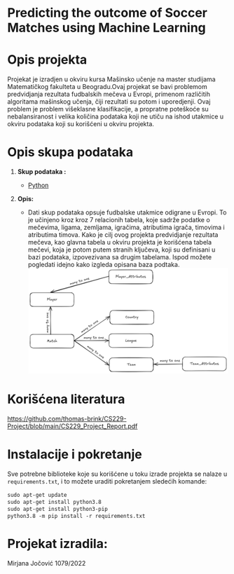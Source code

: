 # Predicting the outcome of Soccer Matches using Machine Learning

# Opis projekta

Projekat je izradjen u okviru kursa Mašinsko učenje na master studijama Matematičkog fakulteta u Beogradu.Ovaj projekat se bavi problemom predvidjanja rezultata fudbalskih mečeva u Evropi, primenom različitih algoritama mašinskog učenja, čiji rezultati su potom i uporedjenji. Ovaj problem je problem višeklasne klasifikacije, a propratne poteškoće su nebalansiranost i velika količina podataka koji ne utiču na ishod utakmice u okviru podataka koji su korišćeni u okviru projekta.

# Opis skupa podataka

1. **Skup podataka :** 
   - [Python](https://www.kaggle.com/datasets/hugomathien/soccer)

2. **Opis:**
   - Dati skup podataka opsuje fudbalske utakmice odigrane u Evropi. To je učinjeno kroz kroz 7 relacionih tabela, koje sadrže podatke o mečevima, ligama, zemljama, igračima, atributima igrača, timovima i atributima timova. Kako je cilj ovog projekta predvidjanje rezultata mečeva, kao glavna tabela u okviru projekta je korišćena tabela mečevi, koja je potom putem stranih ključeva, koji su definisani u bazi podataka, izpovezivana sa drugim tabelama. Ispod možete pogledati idejno kako izgleda opisana baza podtaka.
     ![image info](tables_diagram.png)

# Korišćena literatura
https://github.com/thomas-brink/CS229-Project/blob/main/CS229_Project_Report.pdf

# Instalacije i pokretanje
Sve potrebne biblioteke koje su korišćene u toku izrade projekta se nalaze u `requirements.txt`, i to možete uraditi pokretanjem sledećih komande:

```
sudo apt-get update
sudo apt-get install python3.8
sudo apt-get install python3-pip
python3.8 -m pip install -r requirements.txt
```

# Projekat izradila:
Mirjana Jočović 1079/2022
